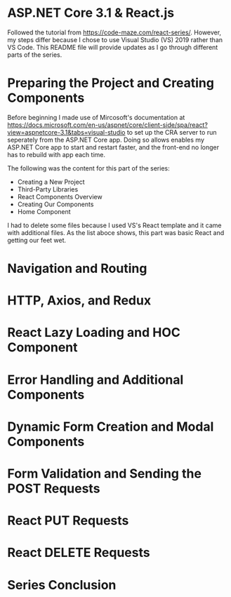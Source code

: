 ASP.NET Core 3.1 & React.js
===========

Followed the tutorial from https://code-maze.com/react-series/. However, my steps differ because I chose to use Visual Studio (VS) 2019 rather
than VS Code. This README file will provide updates as I go through different parts of the series.


Preparing the Project and Creating Components
=========

Before beginning I made use of Mircosoft's documentation at https://docs.microsoft.com/en-us/aspnet/core/client-side/spa/react?view=aspnetcore-3.1&tabs=visual-studio
to set up the CRA server to run seperately from the ASP.NET Core app. Doing so allows enables my ASP.NET Core app to start and restart faster, and the front-end no longer
has to rebuild with app each time.

The following was the content for this part of the series:

* Creating a New Project
* Third-Party Libraries
* React Components Overview
* Creating Our Components
* Home Component

I had to delete some files because I used VS's React template and it came with additional files. As the list aboce shows, this part was basic React and getting our feet wet.


Navigation and Routing
=========

HTTP, Axios, and Redux
=========

React Lazy Loading and HOC Component
=========

Error Handling and Additional Components
=========

Dynamic Form Creation and Modal Components
=========

Form Validation and Sending the POST Requests
=========

React PUT Requests
=========

React DELETE Requests
=========

Series Conclusion
=========
